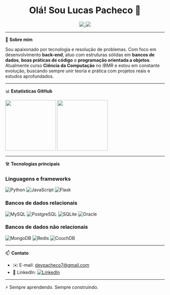 <h1 align="center">Olá! Sou Lucas Pacheco 👋</h1>

<p align="center">
  <a href="https://www.linkedin.com/in/seu-usuario" target="_blank">
    <img src="https://img.shields.io/badge/LinkedIn-0077B5?style=for-the-badge&logo=linkedin&logoColor=white" />
  </a>
  <a href="https://www.instagram.com/seu-usuario" target="_blank">
    <img src="https://img.shields.io/badge/Instagram-E4405F?style=for-the-badge&logo=instagram&logoColor=white" />
  </a>
</p>

---

🚀 **Sobre mim**

Sou apaixonado por tecnologia e resolução de problemas. Com foco em desenvolvimento **back-end**, atuo com estruturas sólidas em **bancos de dados**, **boas práticas de código** e **programação orientada a objetos**.  
Atualmente curso **Ciência da Computação** no IBMR e estou em constante evolução, buscando sempre unir teoria e prática com projetos reais e estudos aprofundados.

---

📊 **Estatísticas GitHub**

<p align="left">
  <img height="160em" src="https://github-readme-stats.vercel.app/api?username=devlucasp&show_icons=true&theme=tokyonight" />
  <img height="160em" src="https://github-readme-stats.vercel.app/api/top-langs/?username=devlucasp&layout=compact&theme=tokyonight" />
</p>

---

🛠 **Tecnologias principais**

### Linguagens e frameworks
![Python](https://img.shields.io/badge/Python-14354C?style=for-the-badge&logo=python&logoColor=white)
![JavaScript](https://img.shields.io/badge/JavaScript-F7DF1E?style=for-the-badge&logo=javascript&logoColor=black)
![Flask](https://img.shields.io/badge/Flask-000000?style=for-the-badge&logo=flask&logoColor=white)

### Bancos de dados relacionais
![MySQL](https://img.shields.io/badge/MySQL-0D1117?style=for-the-badge&logo=mysql&logoColor=white)
![PostgreSQL](https://img.shields.io/badge/PostgreSQL-336791?style=for-the-badge&logo=postgresql&logoColor=white)
![SQLite](https://img.shields.io/badge/SQLite-07405E?style=for-the-badge&logo=sqlite&logoColor=white)
![Oracle](https://img.shields.io/badge/Oracle_DB-F80000?style=for-the-badge&logo=oracle&logoColor=white)

### Bancos de dados não relacionais
![MongoDB](https://img.shields.io/badge/MongoDB-4EA94B?style=for-the-badge&logo=mongodb&logoColor=white)
![Redis](https://img.shields.io/badge/Redis-DC382D?style=for-the-badge&logo=redis&logoColor=white)
![CouchDB](https://img.shields.io/badge/CouchDB-EF1A1A?style=for-the-badge&logo=apachecouchdb&logoColor=white)

---

📫 **Contato**

- ✉️ E-mail: devpacheco7@gmail.com   
- 🔗 LinkedIn: [![LinkedIn](https://img.shields.io/badge/LinkedIn-0A66C2?style=for-the-badge&logo=linkedin&logoColor=white)](https://www.linkedin.com/in/iamlucao)

---

⚡ Sempre aprendendo. Sempre construindo.
